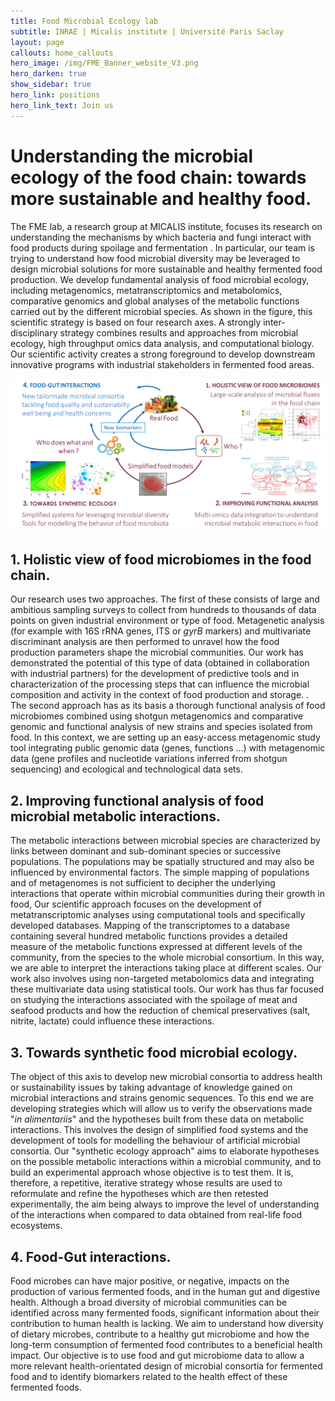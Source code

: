 ```yaml
---
title: Food Microbial Ecology lab 
subtitle: INRAE | Micalis institute | Université Paris Saclay
layout: page
callouts: home_callouts
hero_image: /img/FME_Banner_website_V3.png
hero_darken: true
show_sidebar: true
hero_link: positions
hero_link_text: Join us
---
```




# Understanding the microbial ecology of the food chain: towards more sustainable and healthy food.

The FME lab, a research group at MICALIS institute, focuses its research on understanding the mechanisms by which bacteria and fungi interact with food products during spoilage and fermentation . In particular, our team is trying to understand how food microbial diversity may be leveraged to design microbial solutions for more sustainable and healthy fermented food production.  We develop fundamental analysis of food microbial ecology, including metagenomics, metatranscriptomics and metabolomics, comparative genomics and global analyses of the metabolic functions carried out by the different microbial species. As shown in the figure, this scientific strategy is based on four research axes.  A strongly inter-disciplinary strategy combines results and approaches from microbial ecology, high throughput omics data analysis, and computational biology. Our scientific activity creates a strong foreground to develop downstream innovative programs with industrial stakeholders in fermented food areas.

![](/img/Figure_Proet_FME_V1.png)

## 1. Holistic view of food microbiomes in the food chain.

Our research uses two approaches. The first of these consists of large and ambitious sampling surveys to collect from hundreds to thousands of data points on given industrial environment or type of food. Metagenetic analysis (for example with 16S rRNA genes, ITS or *gyrB* markers) and multivariate discriminant analysis are then performed to unravel how the food production parameters shape the microbial communities. Our work has demonstrated the potential of this type of data (obtained in collaboration with industrial partners) for the development of predictive tools and in characterization of the processing steps that can influence the microbial composition and activity in the context of food production and storage. . The second approach has as its basis a thorough functional analysis of food microbiomes combined using shotgun metagenomics and comparative genomic and functional analysis of new strains and species isolated from food. In this context, we are setting up an easy-access metagenomic study tool integrating public genomic data (genes, functions ...) with metagenomic data (gene profiles and nucleotide variations inferred from shotgun sequencing) and ecological and technological data sets.

## 2. Improving functional analysis of food microbial metabolic interactions.

The metabolic interactions between microbial species are characterized by links between dominant and sub-dominant species or successive populations. The populations may be spatially structured and may also be influenced by environmental factors. The simple mapping of populations and of metagenomes is not sufficient to decipher the underlying interactions that operate within microbial communities during their growth in food, Our scientific approach focuses on the development of metatranscriptomic analyses using computational tools and specifically developed databases. Mapping of the transcriptomes to a database containing several hundred metabolic functions provides a detailed measure of the metabolic functions expressed at different levels of the community, from the species to the whole microbial consortium. In this way, we are able to interpret the interactions taking place at different scales. Our work also involves using non-targeted metabolomics data and integrating these multivariate data using statistical tools. Our work has thus far focused on studying the interactions associated with the spoilage of meat and seafood products and how the reduction of chemical preservatives (salt, nitrite, lactate) could influence these interactions.

## 3. Towards synthetic food microbial ecology.
The object of this axis to develop new microbial consortia to address health or sustainability issues by taking advantage of knowledge gained on microbial interactions and strains genomic sequences. To this end we are developing strategies which will allow us to verify the observations made "*in alimentariis*" and the hypotheses built from these data on metabolic interactions. This involves the design of simplified food systems and the development of tools for modelling the behaviour of artificial microbial consortia. Our "synthetic ecology approach" aims to elaborate hypotheses on the possible metabolic interactions within a microbial community, and to build an experimental approach whose objective is to test them. It is, therefore, a repetitive, iterative strategy whose results are used to reformulate and refine the hypotheses which are then retested experimentally, the aim being always to improve the level of understanding of the interactions when compared to data obtained from real-life food ecosystems.

## 4. Food-Gut interactions.
Food microbes can have major positive, or negative, impacts on the production of various fermented foods, and in the human gut and digestive health. Although a broad diversity of microbial communities can be identified across many fermented foods, significant information about their contribution to human health is lacking. We aim to understand how diversity of dietary microbes, contribute to a healthy gut microbiome and how the long-term consumption of fermented food contributes to a beneficial health impact. Our objective is to use food and gut microbiome data to allow a more relevant health-orientated design of microbial consortia for fermented food and to identify biomarkers related to the health effect of these fermented foods.

